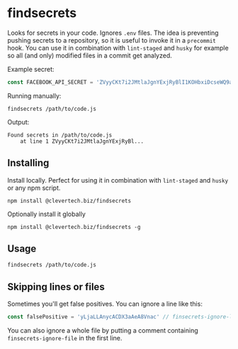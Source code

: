 # findsecrets

Looks for secrets in your code. Ignores `.env` files. The idea is preventing pushing secrets to a repository, so it is useful to invoke it in a `precommit` hook. You can use it in combination with `lint-staged` and `husky` for example so all (and only) modified files in a commit get analyzed.

Example secret:

```javascript
const FACEBOOK_API_SECRET = 'ZVyyCKt7i2JMtlaJgnYExjRyBlI1KOHbxiDcseWQ9at5uHFvQl'
```

Running manually:

```
findsecrets /path/to/code.js
```

Output:

```
Found secrets in /path/to/code.js
    at line 1 ZVyyCKt7i2JMtlaJgnYExjRyBl...
```

## Installing

Install locally. Perfect for using it in combination with `lint-staged` and `husky` or any npm script.

```
npm install @clevertech.biz/findsecrets
```

Optionally install it globally

```
npm install @clevertech.biz/findsecrets -g
```

## Usage

```
findsecrets /path/to/code.js
```

## Skipping lines or files

Sometimes you'll get false positives. You can ignore a line like this:

```javascript
const falsePositive = 'yLjaLLAnycACDX3aAeA8Vnac' // finsecrets-ignore-line
```

You can also ignore a whole file by putting a comment containing `finsecrets-ignore-file` in the first line.

